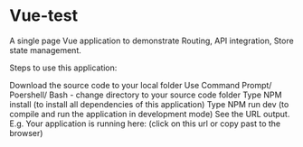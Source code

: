 # Vue-test

A single page Vue application to demonstrate Routing, API integration, Store state management.

Steps to use this application:

Download the source code to your local folder
Use Command Prompt/ Poershell/ Bash - change directory to your source code folder
Type NPM install (to install all dependencies of this application)
Type NPM run dev (to compile and run the application in development mode)
See the URL output. E.g. Your application is running here: (click on this url or copy past to the browser)


